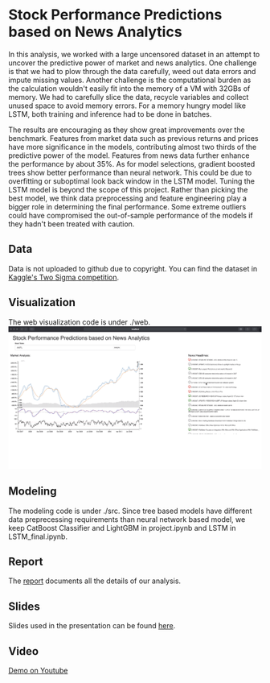 # Stock Performance Predictions based on News Analytics
In this analysis, we worked with a large uncensored dataset in an attempt to uncover the predictive power of market and news analytics. One challenge is that we had to plow through the data carefully, weed out data errors and impute missing values. Another challenge is the computational burden as the calculation wouldn't easily fit into the memory of a VM with 32GBs of memory. We had to carefully slice the data, recycle variables and collect unused space to avoid memory errors. For a memory hungry model like LSTM, both training and inference had to be done in batches. 

The results are encouraging as they show great improvements over the benchmark. Features from market data such as previous returns and prices have more significance in the models, contributing almost two thirds of the predictive power of the model. Features from news data further enhance the performance by about 35\%. As for model selections, gradient boosted trees show better performance than neural network. This could be due to overfitting or suboptimal look back window in the LSTM model. Tuning the LSTM model is beyond the scope of this project. Rather than picking the best model, we think data preprocessing and feature engineering play a bigger role in determining the final performance. Some extreme outliers could have compromised the out-of-sample performance of the models if they hadn't been treated with caution. 

## Data
Data is not uploaded to github due to copyright. You can find the dataset in [Kaggle's Two Sigma competition](https://www.kaggle.com/c/two-sigma-financial-news).

## Visualization
The web visualization code is under ./web.
![Apple: stock prices and news analytics](https://github.com/connor-gatlin/stock-performance-predictions-based-on-news-analytics/raw/master/web/Website.png)

## Modeling
The modeling code is under ./src. Since tree based models have different data preprecessing requirements than neural network based model, we keep CatBoost Classifier and LightGBM in project.ipynb and LSTM in LSTM_final.ipynb.

## Report
The [report](https://github.com/connor-gatlin/stock-performance-predictions-based-on-news-analytics/raw/master/Report.pdf) documents all the details of our analysis.

## Slides
Slides used in the presentation can be found [here](https://github.com/connor-gatlin/stock-performance-predictions-based-on-news-analytics/raw/master/Presentation.pptx).

## Video
[Demo on Youtube](https://youtu.be/8oagRyBbris)
